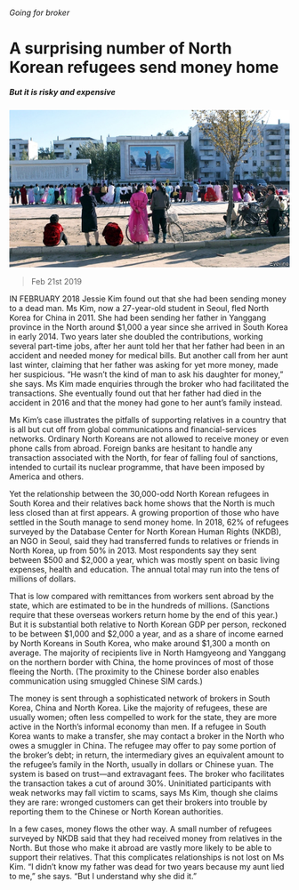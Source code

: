 ###### Going for broker

# A surprising number of North Korean refugees send money home 

##### But it is risky and expensive 

![image](images/20190223_FNP002_0.jpg) 

> Feb 21st 2019 

IN FEBRUARY 2018 Jessie Kim found out that she had been sending money to a dead man. Ms Kim, now a 27-year-old student in Seoul, fled North Korea for China in 2011. She had been sending her father in Yanggang province in the North around $1,000 a year since she arrived in South Korea in early 2014. Two years later she doubled the contributions, working several part-time jobs, after her aunt told her that her father had been in an accident and needed money for medical bills. But another call from her aunt last winter, claiming that her father was asking for yet more money, made her suspicious. “He wasn’t the kind of man to ask his daughter for money,” she says. Ms Kim made enquiries through the broker who had facilitated the transactions. She eventually found out that her father had died in the accident in 2016 and that the money had gone to her aunt’s family instead. 

Ms Kim’s case illustrates the pitfalls of supporting relatives in a country that is all but cut off from global communications and financial-services networks. Ordinary North Koreans are not allowed to receive money or even phone calls from abroad. Foreign banks are hesitant to handle any transaction associated with the North, for fear of falling foul of sanctions, intended to curtail its nuclear programme, that have been imposed by America and others. 

Yet the relationship between the 30,000-odd North Korean refugees in South Korea and their relatives back home shows that the North is much less closed than at first appears. A growing proportion of those who have settled in the South manage to send money home. In 2018, 62% of refugees surveyed by the Database Center for North Korean Human Rights (NKDB), an NGO in Seoul, said they had transferred funds to relatives or friends in North Korea, up from 50% in 2013. Most respondents say they sent between $500 and $2,000 a year, which was mostly spent on basic living expenses, health and education. The annual total may run into the tens of millions of dollars. 

That is low compared with remittances from workers sent abroad by the state, which are estimated to be in the hundreds of millions. (Sanctions require that these overseas workers return home by the end of this year.) But it is substantial both relative to North Korean GDP per person, reckoned to be between $1,000 and $2,000 a year, and as a share of income earned by North Koreans in South Korea, who make around $1,300 a month on average. The majority of recipients live in North Hamgyeong and Yanggang on the northern border with China, the home provinces of most of those fleeing the North. (The proximity to the Chinese border also enables communication using smuggled Chinese SIM cards.) 

The money is sent through a sophisticated network of brokers in South Korea, China and North Korea. Like the majority of refugees, these are usually women; often less compelled to work for the state, they are more active in the North’s informal economy than men. If a refugee in South Korea wants to make a transfer, she may contact a broker in the North who owes a smuggler in China. The refugee may offer to pay some portion of the broker’s debt; in return, the intermediary gives an equivalent amount to the refugee’s family in the North, usually in dollars or Chinese yuan. The system is based on trust—and extravagant fees. The broker who facilitates the transaction takes a cut of around 30%. Uninitiated participants with weak networks may fall victim to scams, says Ms Kim, though she claims they are rare: wronged customers can get their brokers into trouble by reporting them to the Chinese or North Korean authorities. 

In a few cases, money flows the other way. A small number of refugees surveyed by NKDB said that they had received money from relatives in the North. But those who make it abroad are vastly more likely to be able to support their relatives. That this complicates relationships is not lost on Ms Kim. “I didn’t know my father was dead for two years because my aunt lied to me,” she says. “But I understand why she did it.” 

